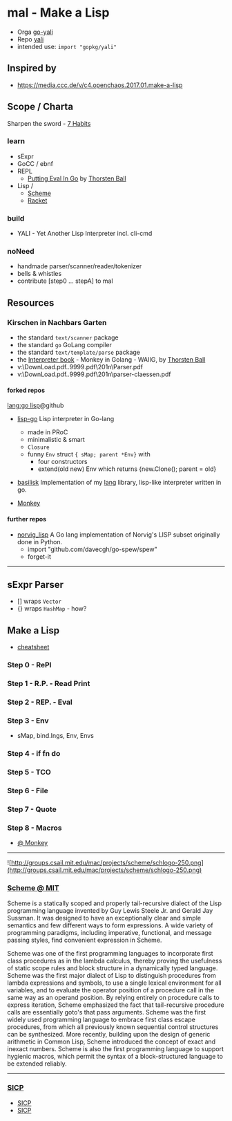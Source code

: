 # mal - Make a Lisp

- Orga [go-yali](https://github.com/go-yali/)
- Repo [yali](https://github.com/go-yali/yali/)
- intended use: `import "gopkg/yali"`

## Inspired by
- https://media.ccc.de/v/c4.openchaos.2017.01.make-a-lisp

## Scope / Charta

Sharpen the sword - [7 Habits](7habits.md)

### learn
- sExpr
- GoCC / ebnf
- REPL
  - [Putting Eval In Go](https://thorstenball.com/blog/2016/11/16/putting-eval-in-go/) by [Thorsten Ball](https://thorstenball.com/)
- Lisp / 
  - [Scheme]()
  - [Racket](http://www.racket-lang.org/)

### build
- YALI - Yet Another Lisp Interpreter
  incl. cli-cmd

### noNeed
- handmade parser/scanner/reader/tokenizer
- bells & whistles
- contribute [step0 ... stepA] to mal

## Resources

### Kirschen in Nachbars Garten
- the standard `text/scanner` package
- the standard `go` GoLang compiler
- the standard `text/template/parse` package
- the [Interpreter book](https://InterpreterBook.com/) - Monkey in Golang - 
  WAIIG, by [Thorsten Ball](http://thorstenball.com/)
- v:\DownLoad\.pdf\..9999.pdf\201n\Parser.pdf
- v:\DownLoad\.pdf\..9999.pdf\201n\parser-claessen.pdf

#### forked repos
[lang:go lisp](https://github.com/search?q=lang%3Ago+lisp)@github
- [lisp-go](https://github.com/picasso250/lisp-go)
  Lisp interpreter in Go-lang
  - made in PRoC
  - minimalistic & smart
  - `Closure`
  - funny `Env` struct `{ sMap; parent *Env}` with
    - four constructors
	- extend(old new) Env which returns {new.Clone(); parent = old} 

- [basilisk](https://github.com/cptaffe/basilisk)
  Implementation of my [lang](https://github.com/cptaffe/lang) library, lisp-like interpreter written in go.

- [Monkey](https://github.com/go-yali/interpreter-in-go/)

#### further repos
- [norvig_lisp](https://github.com/InvisibleTech/norvig_lisp)
  A Go lang implementation of Norvig's LISP subset originally done in Python.
  - import "github.com/davecgh/go-spew/spew"
  - forget-it

---
## sExpr Parser
- [] wraps `Vector`
- {} wraps `HashMap` - how?

## Make a Lisp

- [cheatsheet](http://kanaka.github.io/mal/cheatsheet.html)

### Step 0 - RePl

### Step 1 - R.P. - Read Print

### Step 2 - REP. - Eval

### Step 3 - Env
- sMap, bind.Ings, Env, Envs

### Step 4 - if fn do

### Step 5 - TCO

### Step 6 - File

### Step 7 - Quote

### Step 8 - Macros
- [@ Monkey](https://thorstenball.com/blog/2017/06/28/the-lost-chapter-a-macro-system-for-monkey/)

---
![http://groups.csail.mit.edu/mac/projects/scheme/schlogo-250.png](http://groups.csail.mit.edu/mac/projects/scheme/schlogo-250.png)

### [Scheme @ MIT](http://groups.csail.mit.edu/mac/projects/scheme/index.html)

Scheme is a statically scoped and properly tail-recursive dialect of the Lisp programming language invented by Guy Lewis Steele Jr. and Gerald Jay Sussman. It was designed to have an exceptionally clear and simple semantics and few different ways to form expressions. A wide variety of programming paradigms, including imperative, functional, and message passing styles, find convenient expression in Scheme.

Scheme was one of the first programming languages to incorporate first class procedures as in the lambda calculus, thereby proving the usefulness of static scope rules and block structure in a dynamically typed language. Scheme was the first major dialect of Lisp to distinguish procedures from lambda expressions and symbols, to use a single lexical environment for all variables, and to evaluate the operator position of a procedure call in the same way as an operand position. By relying entirely on procedure calls to express iteration, Scheme emphasized the fact that tail-recursive procedure calls are essentially goto's that pass arguments. Scheme was the first widely used programming language to embrace first class escape procedures, from which all previously known sequential control structures can be synthesized. More recently, building upon the design of generic arithmetic in Common Lisp, Scheme introduced the concept of exact and inexact numbers. Scheme is also the first programming language to support hygienic macros, which permit the syntax of a block-structured language to be extended reliably.

---
### [SICP](https://mitpress.mit.edu/sites/default/files/sicp/index.html)

- [SICP](https://mitpress.mit.edu/books/structure-and-interpretation-computer-programs)
- [SICP](https://mitpress.mit.edu/sicp)